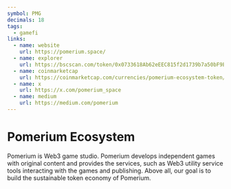 ```yaml
---
symbol: PMG
decimals: 18
tags:
  - gamefi
links:
  - name: website
    url: https://pomerium.space/
  - name: explorer
    url: https://bscscan.com/token/0x0733618Ab62eEEC815f2d1739b7a50bF9E74d8a2
  - name: coinmarketcap
    url: https://coinmarketcap.com/currencies/pomerium-ecosystem-token/
  - name: x
    url: https://x.com/pomerium_space
  - name: medium
    url: https://medium.com/pomerium
---
```


# Pomerium Ecosystem

Pomerium is Web3 game studio. Pomerium develops independent games with original content and provides the services, such as Web3 utility service tools interacting with the games and publishing. Above all, our goal is to build the sustainable token economy of Pomerium.
